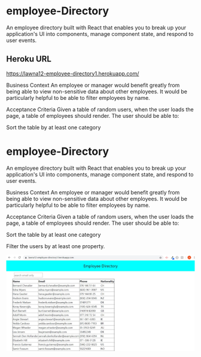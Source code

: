 # employee-Directory
An employee directory built with React that enables you to break up your application's UI into components, manage component state, and respond to user events.

## Heroku URL
https://lawna12-employee-directory1.herokuapp.com/



Business Context
An employee or manager would benefit greatly from being able to view non-sensitive data about other employees. It would be particularly helpful to be able to filter employees by name.

Acceptance Criteria
Given a table of random users, when the user loads the page, a table of employees should render.
The user should be able to:


Sort the table by at least one category


# employee-Directory
An employee directory built with React that enables you to break up your application's UI into components, manage component state, and respond to user events.


Business Context
An employee or manager would benefit greatly from being able to view non-sensitive data about other employees. It would be particularly helpful to be able to filter employees by name.

Acceptance Criteria
Given a table of random users, when the user loads the page, a table of employees should render.
The user should be able to:


Sort the table by at least one category


Filter the users by at least one property.

![Emp-scnShot](employee-directory/src/images/employee-directory.jpg)
